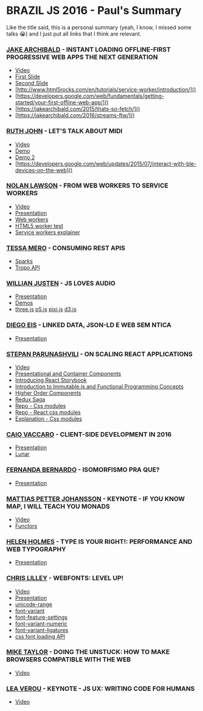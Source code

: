 # BRAZIL JS 2016 - Paul's Summary
Like the title said, this is a personal summary (yeah, I know, I missed some talks :sob:) and I just put all links that I think are relevant.

### [JAKE ARCHIBALD](https://github.com/jakearchibald) - INSTANT LOADING OFFLINE-FIRST PROGRESSIVE WEB APPS THE NEXT GENERATION
- [Video](https://www.youtube.com/watch?v=k6P9ndFNarg)
- [First Slide](https://speakerdeck.com/jaffathecake/offline-first-progressive-web-apps)
- [Second Slide](https://speakerdeck.com/jaffathecake/offline-first-progressive-web-apps-part-ii-the-next-generation-uncovered)
- [http://www.html5rocks.com/en/tutorials/service-worker/introduction/]()
- [https://developers.google.com/web/fundamentals/getting-started/your-first-offline-web-app/]()
- [https://jakearchibald.com/2015/thats-so-fetch/]()
- [https://jakearchibald.com/2016/streams-ftw/]()

### [RUTH JOHN](https://github.com/Rumyra) - LET'S TALK ABOUT MIDI
- [Video](https://www.youtube.com/watch?v=khsBjXKJOPs)
- [Demo](http://codepen.io/Rumyra/pen/NxdbzL)
- [Demo 2](http://mididemos.herokuapp.com/)
- [https://developers.google.com/web/updates/2015/07/interact-with-ble-devices-on-the-web]()

### [NOLAN LAWSON](https://github.com/nolanlawson) - FROM WEB WORKERS TO SERVICE WORKERS
- [Video](https://www.youtube.com/watch?v=H4LQAT4piVI)
- [Presentation](https://nolanlawson.github.io/braziljs-2016/#/)
- [Web workers](http://www.html5rocks.com/en/tutorials/workers/basics/)
- [HTML5 worker test](https://nolanlawson.github.io/html5workertest/)
- [Service workers explainer](https://github.com/w3c/ServiceWorker/blob/master/explainer.md)

### [TESSA MERO](https://twitter.com/TessaMero) - CONSUMING REST APIS
- [Sparks](https://developer.ciscospark.com/)
- [Tropo API](https://www.tropo.com/)

### [WILLIAN JUSTEN](https://github.com/willianjusten) - JS LOVES AUDIO
- [Presentation](https://willianjusten.com.br/braziljs-16/#/1)
- [Demos](https://github.com/willianjusten/audio-experiments)
- [three.js](https://github.com/mrdoob/three.js/) [p5.js](https://github.com/pixijs/pixi.js/) [pixi.js](https://github.com/pixijs/pixi.js/) [d3.js](https://github.com/d3/d3)

### [DIEGO EIS](https://github.com/diegoeis) - LINKED DATA, JSON-LD E WEB SEM NTICA
- [Presentation](http://www.slideshare.net/diegoeis/o-bsico-sobre-web-semntica-jsonld-e-linked-data)

### [STEPAN PARUNASHVILI](https://github.com/stopachka) - ON SCALING REACT APPLICATIONS
- [Video](https://www.youtube.com/watch?v=PDe6S9GfKGA)
- [Presentational and Container Components](https://medium.com/@dan_abramov/smart-and-dumb-components-7ca2f9a7c7d0#.ruz4fuu02)
- [Introducing React Storybook](https://voice.kadira.io/introducing-react-storybook-ec27f28de1e2#.v3fhjheqq)
- [Introduction to Immutable.js and Functional Programming Concepts](https://auth0.com/blog/intro-to-immutable-js/)
- [Higher Order Components](https://www.sitepoint.com/react-higher-order-components/)
- [Redux Saga](https://yelouafi.github.io/redux-saga/)
- [Repo - Css modules](https://github.com/css-modules/css-modules)
- [Repo - React css modules](https://github.com/gajus/react-css-modules)
- [Explanation - Css modules](https://glenmaddern.com/articles/css-modules)

### [CAIO VACCARO](https://github.com/caiovaccaro) - CLIENT-SIDE DEVELOPMENT IN 2016
- [Presentation](http://es.slideshare.net/Hugeinc/clientside-development-2016)
- [Lunar](https://github.com/hugeinc/lunar)

### [FERNANDA BERNARDO](https://github.com/FernandaBernardo) - ISOMORFISMO PRA QUE?
- [Presentation](http://www.slideshare.net/fehbernardo/isomorfismo-pra-que)

### [MATTIAS PETTER JOHANSSON](https://github.com/mpj) - KEYNOTE - IF YOU KNOW MAP, I WILL TEACH YOU MONADS
- [Video](https://www.youtube.com/watch?v=2jp8N6Ha7tY)
- [Functors](http://functionaljavascript.blogspot.pe/2013/07/functors.html)

### [HELEN HOLMES](https://github.com/helenvholmes) - TYPE IS YOUR RIGHT!: PERFORMANCE AND WEB TYPOGRAPHY
- [Presentation](http://www.slideshare.net/DanielleAVincent/helen-v-holmes-type-is-your-right)

### [CHRIS LILLEY](https://github.com/svgeesus) - WEBFONTS: LEVEL UP!
- [Video](https://www.youtube.com/watch?v=Mho5DIT6MWM)
- [Presentation](https://www.w3.org/Talks/2016/font-level-up/#intro)
- [unicode-range](https://24ways.org/2011/creating-custom-font-stacks-with-unicode-range)
- [font-variant](https://css-tricks.com/almanac/properties/f/font-variant/)
- [font-feature-settings](https://css-tricks.com/almanac/properties/f/font-feature-settings/)
- [font-variant-numeric](https://www.typotheque.com/articles/opentype_features_in_web_browsers_-_tests)
- [font-variant-ligatures](https://marc.baffl.co.uk/browser_bugs/css-ligatures.html)
- [css font loading API](https://googlechrome.github.io/samples/font-face-set/)

### [MIKE TAYLOR](https://github.com/miketaylr) - DOING THE UNSTUCK: HOW TO MAKE BROWSERS COMPATIBLE WITH THE WEB
- [Video](https://www.youtube.com/watch?v=BXQcLomMoKc)

### [LEA VEROU](https://github.com/leaverou) - KEYNOTE - JS UX: WRITING CODE FOR HUMANS
- [Video](https://www.youtube.com/watch?v=5-ux7GIGFBo)
